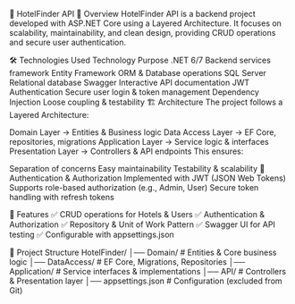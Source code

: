 🏨 HotelFinder API
📖 Overview
HotelFinder API is a backend project developed with ASP.NET Core using a Layered Architecture.
It focuses on scalability, maintainability, and clean design, providing CRUD operations and secure user authentication.

🛠️ Technologies Used
Technology	Purpose
.NET 6/7	Backend services framework
Entity Framework	ORM & Database operations
SQL Server	Relational database
Swagger	Interactive API documentation
JWT Authentication	Secure user login & token management
Dependency Injection	Loose coupling & testability
🏗️ Architecture
The project follows a Layered Architecture:

Domain Layer → Entities & Business logic
Data Access Layer → EF Core, repositories, migrations
Application Layer → Service logic & interfaces
Presentation Layer → Controllers & API endpoints
This ensures:

Separation of concerns
Easy maintainability
Testability & scalability
🔐 Authentication & Authorization
Implemented with JWT (JSON Web Tokens)
Supports role-based authorization (e.g., Admin, User)
Secure token handling with refresh tokens


🚀 Features
✅ CRUD operations for Hotels & Users
✅ Authentication & Authorization
✅ Repository & Unit of Work Pattern
✅ Swagger UI for API testing
✅ Configurable with appsettings.json


📂 Project Structure
HotelFinder/
│── Domain/               # Entities & Core business logic
│── DataAccess/           # EF Core, Migrations, Repositories
│── Application/          # Service interfaces & implementations
│── API/                  # Controllers & Presentation layer
│── appsettings.json      # Configuration (excluded from Git)
